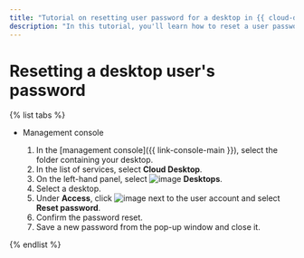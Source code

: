 ```yaml
---
title: "Tutorial on resetting user password for a desktop in {{ cloud-desktop-full-name }}"
description: "In this tutorial, you'll learn how to reset a user password for a desktop in {{ cloud-desktop-full-name }}."
---
```


# Resetting a desktop user's password

{% list tabs %}

- Management console

   1. In the [management console]({{ link-console-main }}), select the folder containing your desktop.
   1. In the list of services, select **Cloud Desktop**.
   1. On the left-hand panel, select ![image](../../../_assets/cloud-desktop/desktops.svg) **Desktops**.
   1. Select a desktop.
   1. Under **Access**, click ![image](../../../_assets/options.svg) next to the user account and select **Reset password**.
   1. Confirm the password reset.
   1. Save a new password from the pop-up window and close it.

{% endlist %}
